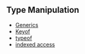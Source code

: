 ## Type Manipulation
* [Generics](https://github.com/ridvandmrc/Self-Learning/tree/main/typescript/type_manipulation/generics)
* [Keyof](https://github.com/ridvandmrc/Self-Learning/tree/main/typescript/type_manipulation/keyof_type)
* [typeof](https://github.com/ridvandmrc/Self-Learning/tree/main/typescript/type_manipulation/typeof)
* [indexed access](https://github.com/ridvandmrc/Self-Learning/tree/main/typescript/type_manipulation/indexed_access_type)